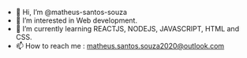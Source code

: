 - 👋 Hi, I’m @matheus-santos-souza
- 👀 I’m interested in  Web development.
- 🌱 I’m currently learning  REACTJS, NODEJS, JAVASCRIPT, HTML  and CSS.
- 📫 How to reach me : matheus.santos.souza2020@outlook.com

<!---
matheus-santos-souza/matheus-santos-souza is a ✨ special ✨ repository because its `README.md` (this file) appears on your GitHub profile.
You can click the Preview link to take a look at your changes.
--->

